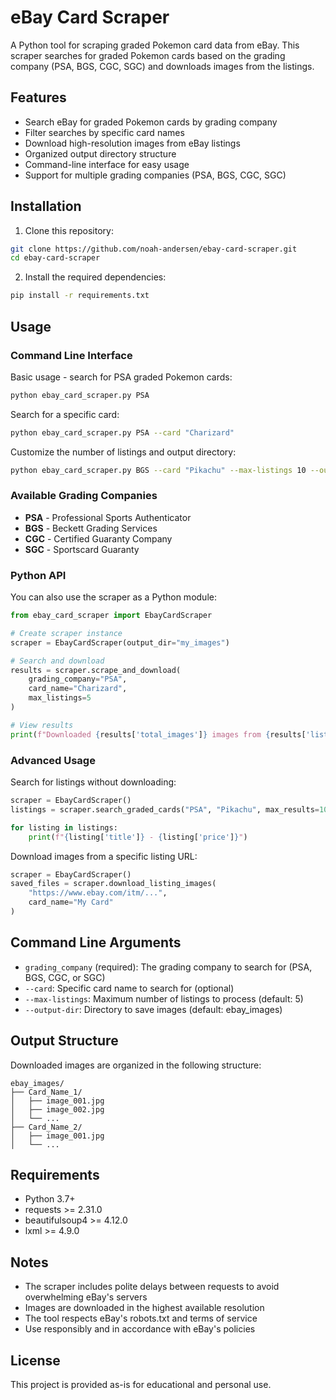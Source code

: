 # eBay Card Scraper

A Python tool for scraping graded Pokemon card data from eBay. This scraper searches for graded Pokemon cards based on the grading company (PSA, BGS, CGC, SGC) and downloads images from the listings.

## Features

- Search eBay for graded Pokemon cards by grading company
- Filter searches by specific card names
- Download high-resolution images from eBay listings
- Organized output directory structure
- Command-line interface for easy usage
- Support for multiple grading companies (PSA, BGS, CGC, SGC)

## Installation

1. Clone this repository:
```bash
git clone https://github.com/noah-andersen/ebay-card-scraper.git
cd ebay-card-scraper
```

2. Install the required dependencies:
```bash
pip install -r requirements.txt
```

## Usage

### Command Line Interface

Basic usage - search for PSA graded Pokemon cards:
```bash
python ebay_card_scraper.py PSA
```

Search for a specific card:
```bash
python ebay_card_scraper.py PSA --card "Charizard"
```

Customize the number of listings and output directory:
```bash
python ebay_card_scraper.py BGS --card "Pikachu" --max-listings 10 --output-dir my_images
```

### Available Grading Companies

- **PSA** - Professional Sports Authenticator
- **BGS** - Beckett Grading Services
- **CGC** - Certified Guaranty Company
- **SGC** - Sportscard Guaranty

### Python API

You can also use the scraper as a Python module:

```python
from ebay_card_scraper import EbayCardScraper

# Create scraper instance
scraper = EbayCardScraper(output_dir="my_images")

# Search and download
results = scraper.scrape_and_download(
    grading_company="PSA",
    card_name="Charizard",
    max_listings=5
)

# View results
print(f"Downloaded {results['total_images']} images from {results['listings_downloaded']} listings")
```

### Advanced Usage

Search for listings without downloading:
```python
scraper = EbayCardScraper()
listings = scraper.search_graded_cards("PSA", "Pikachu", max_results=10)

for listing in listings:
    print(f"{listing['title']} - {listing['price']}")
```

Download images from a specific listing URL:
```python
scraper = EbayCardScraper()
saved_files = scraper.download_listing_images(
    "https://www.ebay.com/itm/...",
    card_name="My Card"
)
```

## Command Line Arguments

- `grading_company` (required): The grading company to search for (PSA, BGS, CGC, or SGC)
- `--card`: Specific card name to search for (optional)
- `--max-listings`: Maximum number of listings to process (default: 5)
- `--output-dir`: Directory to save images (default: ebay_images)

## Output Structure

Downloaded images are organized in the following structure:
```
ebay_images/
├── Card_Name_1/
│   ├── image_001.jpg
│   ├── image_002.jpg
│   └── ...
├── Card_Name_2/
│   ├── image_001.jpg
│   └── ...
```

## Requirements

- Python 3.7+
- requests >= 2.31.0
- beautifulsoup4 >= 4.12.0
- lxml >= 4.9.0

## Notes

- The scraper includes polite delays between requests to avoid overwhelming eBay's servers
- Images are downloaded in the highest available resolution
- The tool respects eBay's robots.txt and terms of service
- Use responsibly and in accordance with eBay's policies

## License

This project is provided as-is for educational and personal use.
